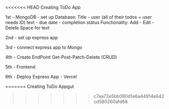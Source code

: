 <<<<<<< HEAD
Creating ToDo App

1st - MongoDB - set up Database:
Title - 
user (all of their todos + user needs ID)
text - due date - completion status
Functionality: Add - Edit - Delete 
Space for text

2nd - set up express app 

3rd - connect express app to Mongo

4th - Create EndPoint
Get-Post-Patch-Delete (CRUD)

5th - Frontend

6th - Deploy Express App - Vercel

=======
Creating ToDo Appgut
>>>>>>> c7aa72e5bb080d1e6a44914e642cd580260afd68
